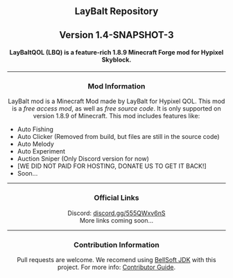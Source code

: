 <!-- markdownlint-disable-file MD001 MD033 -->
<h2 align="center">LayBalt Repository</h2>
<h2 align="center">Version 1.4-SNAPSHOT-3</h2>
<h4 align="center">LayBaltQOL (LBQ) is a feature-rich 1.8.9 Minecraft Forge mod for Hypixel Skyblock.</h4>

---

<h3 align="center">Mod Information</h3>
<p align="center">
LayBalt mod is a Minecraft Mod made by LayBalt for Hypixel QOL. This mod is a <i>free access mod</i>, as well as <i>free source code</i>. It is only supported on version 1.8.9 of Minecraft. This mod includes features like:
</p>

- Auto Fishing
- Auto Clicker (Removed from build, but files are still in the source code)
- Auto Melody
- Auto Experiment
- Auction Sniper (Only Discord version for now)
- [WE DID NOT PAID FOR HOSTING, DONATE US TO GET IT BACK!]
- Soon...

---

<h3 align="center">Official Links</h3>
<p align="center">
Discord: <a href="https://discord.gg/555QWxv6nS">discord.gg/555QWxv6nS</a><br>
More links coming soon...
</p>

---

<h3 align="center">Contribution Information</h3>
<p align="center">
Pull requests are welcome. We recomend using <a href="https://bell-sw.com">BellSoft JDK</a> with this project.
For more info: <a href="https://github.com/LayBalt/LayBalt-QOL/blob/main/ContributingGuide.md">Contributor Guide</a>.
